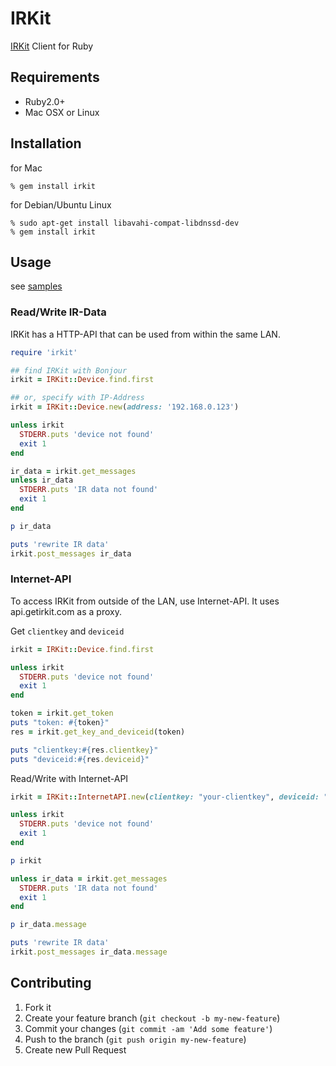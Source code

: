 # IRKit

[IRKit](http://getirkit.com) Client for Ruby


## Requirements

- Ruby2.0+
- Mac OSX or Linux


## Installation

for Mac

    % gem install irkit

for Debian/Ubuntu Linux

    % sudo apt-get install libavahi-compat-libdnssd-dev
    % gem install irkit


## Usage

see [samples](https://github.com/shokai/ruby-irkit/tree/master/samples)

### Read/Write IR-Data

IRKit has a HTTP-API that can be used from within the same LAN.

```ruby
require 'irkit'

## find IRKit with Bonjour
irkit = IRKit::Device.find.first

## or, specify with IP-Address
irkit = IRKit::Device.new(address: '192.168.0.123')

unless irkit
  STDERR.puts 'device not found'
  exit 1
end

ir_data = irkit.get_messages
unless ir_data
  STDERR.puts 'IR data not found'
  exit 1
end

p ir_data

puts 'rewrite IR data'
irkit.post_messages ir_data
```


### Internet-API

To access IRKit from outside of the LAN, use Internet-API.
It uses api.getirkit.com as a proxy.


Get `clientkey` and `deviceid`

```ruby
irkit = IRKit::Device.find.first

unless irkit
  STDERR.puts 'device not found'
  exit 1
end

token = irkit.get_token
puts "token: #{token}"
res = irkit.get_key_and_deviceid(token)

puts "clientkey:#{res.clientkey}"
puts "deviceid:#{res.deviceid}"
```


Read/Write with Internet-API

```ruby
irkit = IRKit::InternetAPI.new(clientkey: "your-clientkey", deviceid: "your-deviceid")

unless irkit
  STDERR.puts 'device not found'
  exit 1
end

p irkit

unless ir_data = irkit.get_messages
  STDERR.puts 'IR data not found'
  exit 1
end

p ir_data.message

puts 'rewrite IR data'
irkit.post_messages ir_data.message
```


## Contributing

1. Fork it
2. Create your feature branch (`git checkout -b my-new-feature`)
3. Commit your changes (`git commit -am 'Add some feature'`)
4. Push to the branch (`git push origin my-new-feature`)
5. Create new Pull Request
